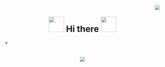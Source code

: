 <!-- Bagian Profil -->

<img align="right" src="https://visitor-badge.laobi.icu/badge?page_id=Chiyobiya.Chiyobiya" />

<h1 align="center">
    <img src="https://images.steamusercontent.com/ugc/1763701810248881426/B8181A17EC2C0C114B21170A8B123FB0BB527E36/?imw=5000&imh=5000&ima=fit&impolicy=Letterbox&imcolor=%23000000&letterbox=false" width="50">
    Hi there
    <img src="https://em-content.zobj.net/source/noto-emoji-animations/344/waving-hand_1f44b.gif" width="50"></h1>v
</h1>

<h1 align="center">
    <img src="https://readme-typing-svg.herokuapp.com/?font=Poppins&size=35&center=true&vCenter=true&width=500&height=70&duration=4000&lines=I'm+Audhy+Brilliant+Pratama;+A.K.A+Chiyobiya!;" />
</h1>

<!--
**Chiyobiya/Chiyobiya** is a ✨ _special_ ✨ repository because its `README.md` (this file) appears on your GitHub profile.

Here are some ideas to get you started:

- 🔭 I’m currently working on ...
- 🌱 I’m currently learning ...
- 👯 I’m looking to collaborate on ...
- 🤔 I’m looking for help with ...
- 💬 Ask me about ...
- 📫 How to reach me: ...
- 😄 Pronouns: ...
- ⚡ Fun fact: ...
-->

